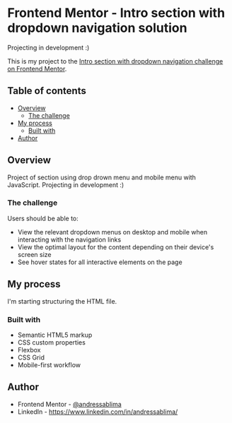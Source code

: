 # Frontend Mentor - Intro section with dropdown navigation solution

Projecting in development :)

This is my project to the [Intro section with dropdown navigation challenge on Frontend Mentor](https://www.frontendmentor.io/challenges/intro-section-with-dropdown-navigation-ryaPetHE5). 

## Table of contents

- [Overview](#overview)
  - [The challenge](#the-challenge)
- [My process](#my-process)
  - [Built with](#built-with)
- [Author](#author)

## Overview

Project of section using drop drown menu and mobile menu with JavaScript. Projecting in development :)

### The challenge

Users should be able to:

- View the relevant dropdown menus on desktop and mobile when interacting with the navigation links
- View the optimal layout for the content depending on their device's screen size
- See hover states for all interactive elements on the page

## My process

I'm starting structuring the HTML file.

### Built with

- Semantic HTML5 markup
- CSS custom properties
- Flexbox
- CSS Grid
- Mobile-first workflow

## Author

- Frontend Mentor - [@andressablima](https://www.frontendmentor.io/profile/andressablima)
- LinkedIn - https://www.linkedin.com/in/andressablima/
